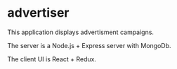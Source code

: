 # advertiser

This application displays advertisment campaigns. 

The server is a Node.js + Express server with MongoDb.

The client UI is React + Redux.
